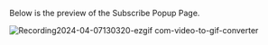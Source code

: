 Below is the preview of the Subscribe Popup Page.

![Recording2024-04-07130320-ezgif com-video-to-gif-converter](https://github.com/PiyushPSS/Subscribe-Popup-Page/assets/78641552/3dbc6649-102a-46a5-bf97-528b85dbdf9a)
